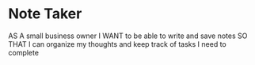 # Note Taker

AS A small business owner
I WANT to be able to write and save notes
SO THAT I can organize my thoughts and keep track of tasks I need to complete